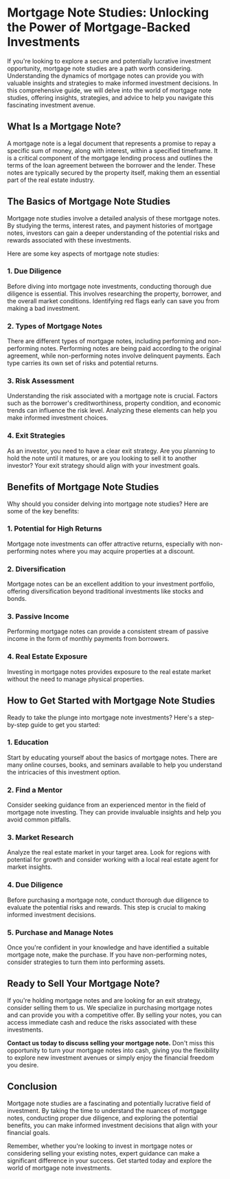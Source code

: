 # Mortgage Note Studies: Unlocking the Power of Mortgage-Backed Investments

If you're looking to explore a secure and potentially lucrative investment opportunity, mortgage note studies are a path worth considering. Understanding the dynamics of mortgage notes can provide you with valuable insights and strategies to make informed investment decisions. In this comprehensive guide, we will delve into the world of mortgage note studies, offering insights, strategies, and advice to help you navigate this fascinating investment avenue.

## What Is a Mortgage Note?

A mortgage note is a legal document that represents a promise to repay a specific sum of money, along with interest, within a specified timeframe. It is a critical component of the mortgage lending process and outlines the terms of the loan agreement between the borrower and the lender. These notes are typically secured by the property itself, making them an essential part of the real estate industry.

## The Basics of Mortgage Note Studies

Mortgage note studies involve a detailed analysis of these mortgage notes. By studying the terms, interest rates, and payment histories of mortgage notes, investors can gain a deeper understanding of the potential risks and rewards associated with these investments.

Here are some key aspects of mortgage note studies:

### 1. Due Diligence

Before diving into mortgage note investments, conducting thorough due diligence is essential. This involves researching the property, borrower, and the overall market conditions. Identifying red flags early can save you from making a bad investment.

### 2. Types of Mortgage Notes

There are different types of mortgage notes, including performing and non-performing notes. Performing notes are being paid according to the original agreement, while non-performing notes involve delinquent payments. Each type carries its own set of risks and potential returns.

### 3. Risk Assessment

Understanding the risk associated with a mortgage note is crucial. Factors such as the borrower's creditworthiness, property condition, and economic trends can influence the risk level. Analyzing these elements can help you make informed investment choices.

### 4. Exit Strategies

As an investor, you need to have a clear exit strategy. Are you planning to hold the note until it matures, or are you looking to sell it to another investor? Your exit strategy should align with your investment goals.

## Benefits of Mortgage Note Studies

Why should you consider delving into mortgage note studies? Here are some of the key benefits:

### 1. Potential for High Returns

Mortgage note investments can offer attractive returns, especially with non-performing notes where you may acquire properties at a discount.

### 2. Diversification

Mortgage notes can be an excellent addition to your investment portfolio, offering diversification beyond traditional investments like stocks and bonds.

### 3. Passive Income

Performing mortgage notes can provide a consistent stream of passive income in the form of monthly payments from borrowers.

### 4. Real Estate Exposure

Investing in mortgage notes provides exposure to the real estate market without the need to manage physical properties.

## How to Get Started with Mortgage Note Studies

Ready to take the plunge into mortgage note investments? Here's a step-by-step guide to get you started:

### 1. Education

Start by educating yourself about the basics of mortgage notes. There are many online courses, books, and seminars available to help you understand the intricacies of this investment option.

### 2. Find a Mentor

Consider seeking guidance from an experienced mentor in the field of mortgage note investing. They can provide invaluable insights and help you avoid common pitfalls.

### 3. Market Research

Analyze the real estate market in your target area. Look for regions with potential for growth and consider working with a local real estate agent for market insights.

### 4. Due Diligence

Before purchasing a mortgage note, conduct thorough due diligence to evaluate the potential risks and rewards. This step is crucial to making informed investment decisions.

### 5. Purchase and Manage Notes

Once you're confident in your knowledge and have identified a suitable mortgage note, make the purchase. If you have non-performing notes, consider strategies to turn them into performing assets.

## Ready to Sell Your Mortgage Note?

If you're holding mortgage notes and are looking for an exit strategy, consider selling them to us. We specialize in purchasing mortgage notes and can provide you with a competitive offer. By selling your notes, you can access immediate cash and reduce the risks associated with these investments.

**Contact us today to discuss selling your mortgage note.** Don't miss this opportunity to turn your mortgage notes into cash, giving you the flexibility to explore new investment avenues or simply enjoy the financial freedom you desire.

## Conclusion

Mortgage note studies are a fascinating and potentially lucrative field of investment. By taking the time to understand the nuances of mortgage notes, conducting proper due diligence, and exploring the potential benefits, you can make informed investment decisions that align with your financial goals.

Remember, whether you're looking to invest in mortgage notes or considering selling your existing notes, expert guidance can make a significant difference in your success. Get started today and explore the world of mortgage note investments.